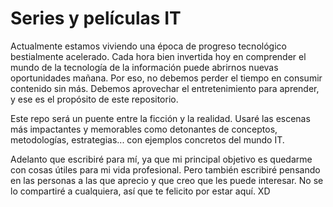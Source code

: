 # Series y películas IT

Actualmente estamos viviendo una época de progreso tecnológico bestialmente acelerado. Cada hora bien invertida hoy en comprender el mundo de la tecnología de la información puede abrirnos nuevas oportunidades mañana. Por eso, no debemos perder el tiempo en consumir contenido sin más. Debemos aprovechar el entretenimiento para aprender, y ese es el propósito de este repositorio.

Este repo será un puente entre la ficción y la realidad. Usaré las escenas más impactantes y memorables como detonantes de conceptos, metodologías, estrategias... con ejemplos concretos del mundo IT.

Adelanto que escribiré para mí, ya que mi principal objetivo es quedarme con cosas útiles para mi vida profesional. Pero también escribiré pensando en las personas a las que aprecio y que creo que les puede interesar. No se lo compartiré a cualquiera, así que te felicito por estar aquí. XD